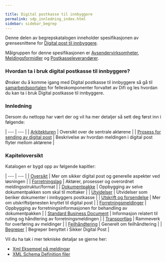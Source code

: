 ```yaml
---

title: Digital postkasse til innbyggere 
permalink: sdp_innledning_index.html
sidebar: sidebar_begrep
---
```


Denne delen av begrepskatalogen inneholder spesifikasjonen av
grensesnittene for [Digital post til
innbyggere](https://samarbeid.difi.no/digital-postkasse-til-innbyggere).

Målgruppen for denne spesifikasjonen er
[Avsendervirksomheter](forretningslag/Aktorer.md),
[Meldingsformidler](forretningslag/Aktorer.md) og
[Postkasseleverandører](forretningslag/Aktorer.md).

### Hvordan ta i bruk digital postkasse til innbyggere?

Ønsker du å komme igang med Digital postkasse til innbyggere så gå til
[samarbeidsportalen](https://samarbeid.difi.no/) for felleskomponenter
forvaltet av Difi og les hvordan du kan ta i bruk Digital postkasse til
innbyggere.

### Innledning

Dersom du nettopp har vært der og vil ha mer detaljer så sett deg først
inn i følgende:

| --- | --- |
| [Arkitekturen](innledning/arkitektur.md) | Oversikt over de sentrale aktørene |
| [Prosess for sending av digital post](forretningslag/forretningsprosess.md) | Beskrivelse av hvordan meldingen i digital post flyter mellom aktørene |

### Kapiteloversikt

Katalogen er bygd opp av følgende kapitler:

| --- | --- |
| [Oversikt](innledning/index.md) | Mer om sikker digital post og generelle aspekter ved løsningen |
| [Forretningslag](forretningslag/index.md) | Aktører, prosesser og overordnet meldingsstruktur/format |
| [Dokumentpakke](forretningslag/Dokumentpakke/index.md) | Oppbygging av selve dokumentpakken som skal til mottaker |
| [Utvidelser](forretningslag/Utvidelser/index.md) | Utvidelser som beriker dokumenter i innbyggers postkasse |
| [Utskrift og forsendelse](utskrift/sdp_index_utskrift.md) | Mer om utskriftstjenesten knyttet til digital post |
| [Forretningsmeldinger](meldinger/index.md) | Oppbygging av forretningsinformasjonen for behandling av dokumentpakken |
| [Standard Business Document](forretningslag/StandardBusinessDocument/index.md) | Informasjon relatert til ruting og håndtering av forretningsmeldingen |
| [Transportlag](transportlag/index.md) | Rammeverk for overføring av meldinger |
| [Feilhåndtering](feilhandtering/index.md) | Generelt om feilhåndtering |
| [Begreper](begrep/index.md) | Begreper benyttet i Sikker Digital Post |

Vil du ha tak i mer tekniske detaljar se gjerne her:

  - [Xml Eksempel på meldingar](eksempler/index.md)
  - [XML Schema Definition filer](xsd/README.md)
